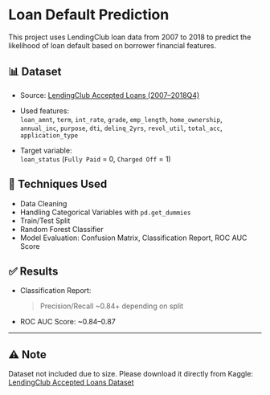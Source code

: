 # Loan Default Prediction

This project uses LendingClub loan data from 2007 to 2018 to predict the likelihood of loan default based on borrower financial features.

## 📊 Dataset

- Source: [LendingClub Accepted Loans (2007–2018Q4)](https://www.kaggle.com/datasets/wordsforthewise/lending-club)
- Used features:  
`loan_amnt`, `term`, `int_rate`, `grade`, `emp_length`, `home_ownership`, `annual_inc`, `purpose`, `dti`, `delinq_2yrs`, `revol_util`, `total_acc`, `application_type`

- Target variable:  
`loan_status` (`Fully Paid` = 0, `Charged Off` = 1)

## 🧪 Techniques Used

- Data Cleaning
- Handling Categorical Variables with `pd.get_dummies`
- Train/Test Split
- Random Forest Classifier
- Model Evaluation: Confusion Matrix, Classification Report, ROC AUC Score

## ✅ Results

- Classification Report:  
  > Precision/Recall ~0.84+ depending on split  
- ROC AUC Score: ~0.84–0.87

---

## ⚠️ Note
Dataset not included due to size. Please download it directly from Kaggle:
[LendingClub Accepted Loans Dataset](https://www.kaggle.com/datasets/wordsforthewise/lending-club)
